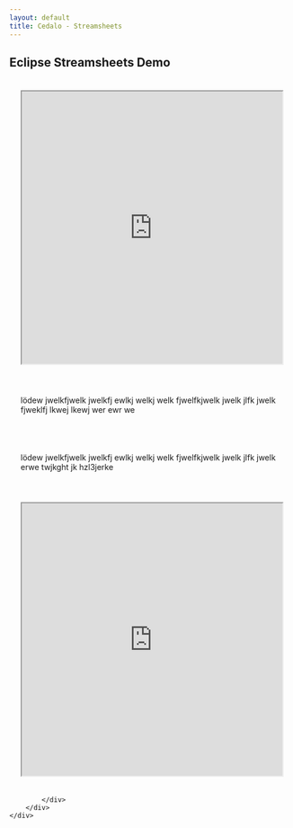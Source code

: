 ```yaml
---
layout: default
title: Cedalo - Streamsheets
---
```


<section id="intro" class="downloadpage" role="banner">   
    <div class="container text-center">
        <div class="row flex-start">
            <div class="col-md-12 col-sm-12">
                <div class="downloadpage-spacer">
                    <h1>Eclipse Streamsheets Demo</h1>
                </div>
            </div>
        </div>
    </div>
</section><!-- banner -->

<section id="Streamsheets" class="section teams">
    <div class="container-flex fluid-padding text-center">
        <div class="row flex-start">
             <div>
                <div class="col-lg-8 col-md-12 col-sm-12" style="padding:20px">
                        <iframe src="https://api.cedalo.cloud/machines/S1BPDh9QD?viewmode=sheet#scope=BJ7D155Qv" style="height:485px;width:100%;max-width:885px" title="Iframe Example"></iframe>
                </div>
                <div class="col-lg-4 col-md-12 col-sm-12" style="padding:20px">
                        <p>lödew jwelkfjwelk jwelkfj ewlkj welkj welk fjwelfkjwelk jwelk jlfk jwelk fjweklfj lkwej lkewj wer ewr  we</p>
                </div>
            </div>
        </div>
        <div class="row flex-start">
             <div>
                <div class="col-lg-4 col-md-12 col-sm-12" style="padding:20px">
                        <p>lödew jwelkfjwelk jwelkfj ewlkj welkj welk fjwelfkjwelk jwelk jlfk jwelk  erwe twjkght jk hzl3jerke</p>
                </div>
                <div class="col-lg-8 col-md-12 col-sm-12" style="padding:20px">
                        <iframe src="https://api.cedalo.cloud/machines/HkWiHPc97v?viewmode=sheet#scope=B1m4H557w" style="height:485px;width:100%;max-width:885px" title="Iframe Example"></iframe>
                </div>
            </div>
        </div>

                
            </div>
        </div>
    </div>
</section><!-- Streamsheets --> 





